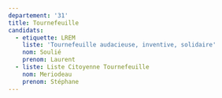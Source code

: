 ```yaml
---
departement: '31'
title: Tournefeuille
candidats:
  - etiquette: LREM
    liste: 'Tournefeuille audacieuse, inventive, solidaire'
    nom: Soulié
    prenom: Laurent
  - liste: Liste Citoyenne Tournefeuille
    nom: Meriodeau
    prenom: Stéphane
---
```

